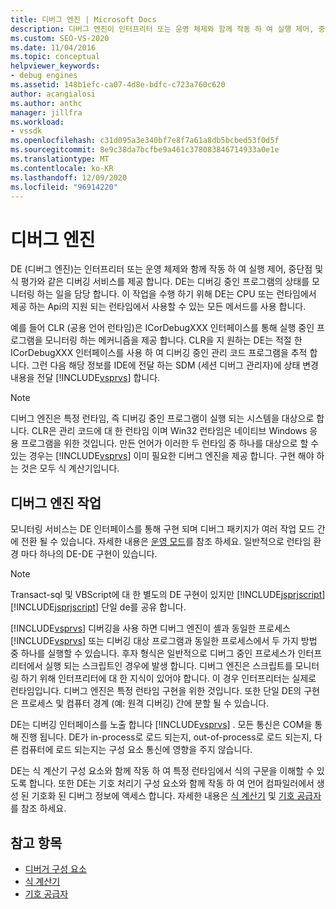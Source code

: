 ```yaml
---
title: 디버그 엔진 | Microsoft Docs
description: 디버그 엔진이 인터프리터 또는 운영 체제와 함께 작동 하 여 실행 제어, 중단점 및 식 평가와 같은 서비스를 제공 하는 방법을 알아봅니다.
ms.custom: SEO-VS-2020
ms.date: 11/04/2016
ms.topic: conceptual
helpviewer_keywords:
- debug engines
ms.assetid: 148b1efc-ca07-4d8e-bdfc-c723a760c620
author: acangialosi
ms.author: anthc
manager: jillfra
ms.workload:
- vssdk
ms.openlocfilehash: c31d095a3e340bf7e8f7a61a8db5bcbed53f0d5f
ms.sourcegitcommit: 8e9c38da7bcfbe9a461c378083846714933a0e1e
ms.translationtype: MT
ms.contentlocale: ko-KR
ms.lasthandoff: 12/09/2020
ms.locfileid: "96914220"
---
```

# <a name="debug-engine"></a>디버그 엔진
DE (디버그 엔진)는 인터프리터 또는 운영 체제와 함께 작동 하 여 실행 제어, 중단점 및 식 평가와 같은 디버깅 서비스를 제공 합니다. DE는 디버깅 중인 프로그램의 상태를 모니터링 하는 일을 담당 합니다. 이 작업을 수행 하기 위해 DE는 CPU 또는 런타임에서 제공 하는 Api의 지원 되는 런타임에서 사용할 수 있는 모든 메서드를 사용 합니다.

 예를 들어 CLR (공용 언어 런타임)은 ICorDebugXXX 인터페이스를 통해 실행 중인 프로그램을 모니터링 하는 메커니즘을 제공 합니다. CLR을 지 원하는 DE는 적절 한 ICorDebugXXX 인터페이스를 사용 하 여 디버깅 중인 관리 코드 프로그램을 추적 합니다. 그런 다음 해당 정보를 IDE에 전달 하는 SDM (세션 디버그 관리자)에 상태 변경 내용을 전달 [!INCLUDE[vsprvs](../../code-quality/includes/vsprvs_md.md)] 합니다.

> [!NOTE]
> 디버그 엔진은 특정 런타임, 즉 디버깅 중인 프로그램이 실행 되는 시스템을 대상으로 합니다. CLR은 관리 코드에 대 한 런타임 이며 Win32 런타임은 네이티브 Windows 응용 프로그램을 위한 것입니다. 만든 언어가 이러한 두 런타임 중 하나를 대상으로 할 수 있는 경우는 [!INCLUDE[vsprvs](../../code-quality/includes/vsprvs_md.md)] 이미 필요한 디버그 엔진을 제공 합니다. 구현 해야 하는 것은 모두 식 계산기입니다.

## <a name="debug-engine-operation"></a>디버그 엔진 작업
 모니터링 서비스는 DE 인터페이스를 통해 구현 되며 디버그 패키지가 여러 작업 모드 간에 전환 될 수 있습니다. 자세한 내용은 [운영 모드](../../extensibility/debugger/operational-modes.md)를 참조 하세요. 일반적으로 런타임 환경 마다 하나의 DE-DE 구현이 있습니다.

> [!NOTE]
> Transact-sql 및 VBScript에 대 한 별도의 DE 구현이 있지만 [!INCLUDE[jsprjscript](../../debugger/debug-interface-access/includes/jsprjscript_md.md)] [!INCLUDE[jsprjscript](../../debugger/debug-interface-access/includes/jsprjscript_md.md)] 단일 de를 공유 합니다.

 [!INCLUDE[vsprvs](../../code-quality/includes/vsprvs_md.md)] 디버깅을 사용 하면 디버그 엔진이 셸과 동일한 프로세스 [!INCLUDE[vsprvs](../../code-quality/includes/vsprvs_md.md)] 또는 디버깅 대상 프로그램과 동일한 프로세스에서 두 가지 방법 중 하나를 실행할 수 있습니다. 후자 형식은 일반적으로 디버그 중인 프로세스가 인터프리터에서 실행 되는 스크립트인 경우에 발생 합니다. 디버그 엔진은 스크립트를 모니터링 하기 위해 인터프리터에 대 한 지식이 있어야 합니다. 이 경우 인터프리터는 실제로 런타임입니다. 디버그 엔진은 특정 런타임 구현을 위한 것입니다. 또한 단일 DE의 구현은 프로세스 및 컴퓨터 경계 (예: 원격 디버깅) 간에 분할 될 수 있습니다.

 DE는 디버깅 인터페이스를 노출 합니다 [!INCLUDE[vsprvs](../../code-quality/includes/vsprvs_md.md)] . 모든 통신은 COM을 통해 진행 됩니다. DE가 in-process로 로드 되는지, out-of-process로 로드 되는지, 다른 컴퓨터에 로드 되는지는 구성 요소 통신에 영향을 주지 않습니다.

 DE는 식 계산기 구성 요소와 함께 작동 하 여 특정 런타임에서 식의 구문을 이해할 수 있도록 합니다. 또한 DE는 기호 처리기 구성 요소와 함께 작동 하 여 언어 컴파일러에서 생성 된 기호화 된 디버그 정보에 액세스 합니다. 자세한 내용은 [식 계산기](../../extensibility/debugger/expression-evaluator.md) 및 [기호 공급자](../../extensibility/debugger/symbol-provider.md)를 참조 하세요.

## <a name="see-also"></a>참고 항목
- [디버거 구성 요소](../../extensibility/debugger/debugger-components.md)
- [식 계산기](../../extensibility/debugger/expression-evaluator.md)
- [기호 공급자](../../extensibility/debugger/symbol-provider.md)
